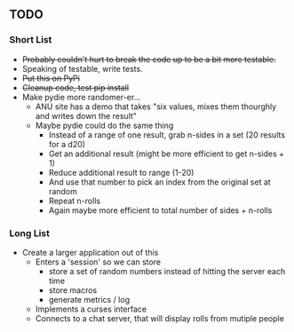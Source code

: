 ## TODO

### Short List
- ~~Probably couldn't hurt to break the code up to be a bit more testable.~~
- Speaking of testable, write tests.
- ~~Put this on PyPi~~
- ~~Cleanup code, test pip install~~
- Make pydie more randomer-er...
    - ANU site has a demo that takes "six values, mixes them thourghly and writes down the result"
    - Maybe pydie could do the same thing
        - Instead of a range of one result, grab n-sides in a set (20 results for a d20)
        - Get an additional result (might be more efficient to get n-sides + 1)
        - Reduce additional result to range (1-20)
        - And use that number to pick an index from the original set at random
        - Repeat n-rolls
        - Again maybe more efficient to total number of sides + n-rolls

### Long List
- Create a larger application out of this
    - Enters a 'session' so we can store
        - store a set of random numbers instead of hitting the server each time
        - store macros
        - generate metrics / log 
    - Implements a curses interface
    - Connects to a chat server, that will display rolls from mutiple people
